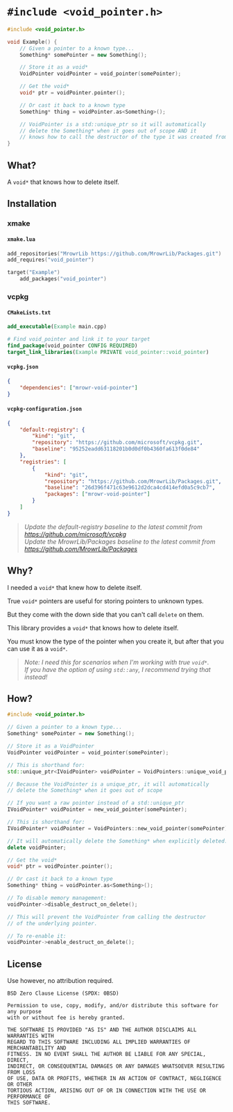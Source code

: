 # `#include <void_pointer.h>`

```cpp
#include <void_pointer.h>

void Example() {
    // Given a pointer to a known type...
    Something* somePointer = new Something();

    // Store it as a void*
    VoidPointer voidPointer = void_pointer(somePointer);

    // Get the void*
    void* ptr = voidPointer.pointer();

    // Or cast it back to a known type
    Something* thing = voidPointer.as<Something>();

    // VoidPointer is a std::unique_ptr so it will automatically
    // delete the Something* when it goes out of scope AND it
    // knows how to call the destructor of the type it was created from.
}
```

## What?

A `void*` that knows how to delete itself.

## Installation

### xmake

#### `xmake.lua`

```lua
add_repositories("MrowrLib https://github.com/MrowrLib/Packages.git")
add_requires("void_pointer")

target("Example")
    add_packages("void_pointer")
```

### vcpkg

#### `CMakeLists.txt`

```cmake
add_executable(Example main.cpp)

# Find void_pointer and link it to your target
find_package(void_pointer CONFIG REQUIRED)
target_link_libraries(Example PRIVATE void_pointer::void_pointer)
```

#### `vcpkg.json`

```json
{
    "dependencies": ["mrowr-void-pointer"]
}
```

#### `vcpkg-configuration.json`

```json
{
    "default-registry": {
        "kind": "git",
        "repository": "https://github.com/microsoft/vcpkg.git",
        "baseline": "95252eadd63118201b0d0df0b4360fa613f0de84"
    },
    "registries": [
        {
            "kind": "git",
            "repository": "https://github.com/MrowrLib/Packages.git",
            "baseline": "26d396f471c63e9612d2dca4cd414efd0a5c9cb7",
            "packages": ["mrowr-void-pointer"]
        }
    ]
}
```

> _Update the default-registry baseline to the latest commit from https://github.com/microsoft/vcpkg_  
> _Update the MrowrLib/Packages baseline to the latest commit from https://github.com/MrowrLib/Packages_

## Why?

I needed a `void*` that knew how to delete itself.

True `void*` pointers are useful for storing pointers to unknown types.

But they come with the down side that you can't call `delete` on them.

This library provides a `void*` that knows how to delete itself.

You must know the type of the pointer when you create it, but after that you can use it as a `void*`.

> _Note: I need this for scenarios when I'm working with true `void*`._  
> _If you have the option of using `std::any`, I recommend trying that instead!_

## How?

```cpp
#include <void_pointer.h>
```

```cpp
// Given a pointer to a known type...
Something* somePointer = new Something();
```

```cpp
// Store it as a VoidPointer
VoidPointer voidPointer = void_pointer(somePointer);

// This is shorthand for:
std::unique_ptr<IVoidPointer> voidPointer = VoidPointers::unique_void_pointer(somePointer);

// Because the VoidPointer is a unique_ptr, it will automatically
// delete the Something* when it goes out of scope
```

```cpp
// If you want a raw pointer instead of a std::unique_ptr
IVoidPointer* voidPointer = new_void_pointer(somePointer);

// This is shorthand for:
IVoidPointer* voidPointer = VoidPointers::new_void_pointer(somePointer);

// It will automatically delete the Something* when explicitly deleted:
delete voidPointer;
```

```cpp
// Get the void*
void* ptr = voidPointer.pointer();

// Or cast it back to a known type
Something* thing = voidPointer.as<Something>();
```

```cpp
// To disable memory management:
voidPointer->disable_destruct_on_delete();

// This will prevent the VoidPointer from calling the destructor
// of the underlying pointer.

// To re-enable it:
voidPointer->enable_destruct_on_delete();
```

## License

Use however, no attribution required.

```
BSD Zero Clause License (SPDX: 0BSD)

Permission to use, copy, modify, and/or distribute this software for any purpose
with or without fee is hereby granted.

THE SOFTWARE IS PROVIDED "AS IS" AND THE AUTHOR DISCLAIMS ALL WARRANTIES WITH
REGARD TO THIS SOFTWARE INCLUDING ALL IMPLIED WARRANTIES OF MERCHANTABILITY AND
FITNESS. IN NO EVENT SHALL THE AUTHOR BE LIABLE FOR ANY SPECIAL, DIRECT,
INDIRECT, OR CONSEQUENTIAL DAMAGES OR ANY DAMAGES WHATSOEVER RESULTING FROM LOSS
OF USE, DATA OR PROFITS, WHETHER IN AN ACTION OF CONTRACT, NEGLIGENCE OR OTHER
TORTIOUS ACTION, ARISING OUT OF OR IN CONNECTION WITH THE USE OR PERFORMANCE OF
THIS SOFTWARE.
```
